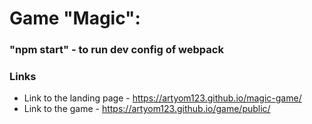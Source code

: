 # Game "Magic":

### "npm start" - to run dev config of webpack

### Links
* Link to the landing page - https://artyom123.github.io/magic-game/
* Link to the game - https://artyom123.github.io/game/public/
